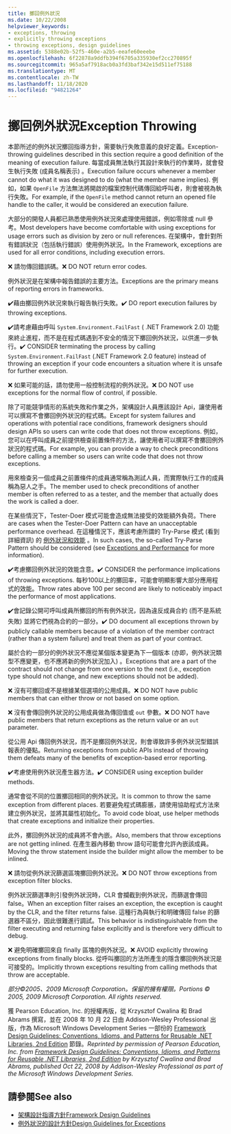 ```yaml
---
title: 擲回例外狀況
ms.date: 10/22/2008
helpviewer_keywords:
- exceptions, throwing
- explicitly throwing exceptions
- throwing exceptions, design guidelines
ms.assetid: 5388e02b-52f5-460e-a2b5-eeafe60eeebe
ms.openlocfilehash: 6f22878a9ddfb394f6705a335930ef2cc270895f
ms.sourcegitcommit: 965a5af7918acb0a3fd3baf342e15d511ef75188
ms.translationtype: MT
ms.contentlocale: zh-TW
ms.lasthandoff: 11/18/2020
ms.locfileid: "94821264"
---
```

# <a name="exception-throwing"></a><span data-ttu-id="36775-102">擲回例外狀況</span><span class="sxs-lookup"><span data-stu-id="36775-102">Exception Throwing</span></span>
<span data-ttu-id="36775-103">本節所述的例外狀況擲回指導方針，需要執行失敗意義的良好定義。</span><span class="sxs-lookup"><span data-stu-id="36775-103">Exception-throwing guidelines described in this section require a good definition of the meaning of execution failure.</span></span> <span data-ttu-id="36775-104">每當成員無法執行其設計來執行的作業時，就會發生執行失敗 (成員名稱表示) 。</span><span class="sxs-lookup"><span data-stu-id="36775-104">Execution failure occurs whenever a member cannot do what it was designed to do (what the member name implies).</span></span> <span data-ttu-id="36775-105">例如，如果 `OpenFile` 方法無法將開啟的檔案控制代碼傳回給呼叫者，則會被視為執行失敗。</span><span class="sxs-lookup"><span data-stu-id="36775-105">For example, if the `OpenFile` method cannot return an opened file handle to the caller, it would be considered an execution failure.</span></span>

 <span data-ttu-id="36775-106">大部分的開發人員都已熟悉使用例外狀況來處理使用錯誤，例如零除或 null 參考。</span><span class="sxs-lookup"><span data-stu-id="36775-106">Most developers have become comfortable with using exceptions for usage errors such as division by zero or null references.</span></span> <span data-ttu-id="36775-107">在架構中，會針對所有錯誤狀況（包括執行錯誤）使用例外狀況。</span><span class="sxs-lookup"><span data-stu-id="36775-107">In the Framework, exceptions are used for all error conditions, including execution errors.</span></span>

 <span data-ttu-id="36775-108">❌ 請勿傳回錯誤碼。</span><span class="sxs-lookup"><span data-stu-id="36775-108">❌ DO NOT return error codes.</span></span>

 <span data-ttu-id="36775-109">例外狀況是在架構中報告錯誤的主要方法。</span><span class="sxs-lookup"><span data-stu-id="36775-109">Exceptions are the primary means of reporting errors in frameworks.</span></span>

 <span data-ttu-id="36775-110">✔️藉由擲回例外狀況來執行報告執行失敗。</span><span class="sxs-lookup"><span data-stu-id="36775-110">✔️ DO report execution failures by throwing exceptions.</span></span>

 <span data-ttu-id="36775-111">✔️請考慮藉由呼叫 `System.Environment.FailFast` ( .NET Framework 2.0) 功能來終止進程，而不是在程式碼遇到不安全的情況下擲回例外狀況，以供進一步執行。</span><span class="sxs-lookup"><span data-stu-id="36775-111">✔️ CONSIDER terminating the process by calling `System.Environment.FailFast` (.NET Framework 2.0 feature) instead of throwing an exception if your code encounters a situation where it is unsafe for further execution.</span></span>

 <span data-ttu-id="36775-112">❌ 如果可能的話，請勿使用一般控制流程的例外狀況。</span><span class="sxs-lookup"><span data-stu-id="36775-112">❌ DO NOT use exceptions for the normal flow of control, if possible.</span></span>

 <span data-ttu-id="36775-113">除了可能競爭情形的系統失敗和作業之外，架構設計人員應該設計 Api，讓使用者可以撰寫不會擲回例外狀況的程式碼。</span><span class="sxs-lookup"><span data-stu-id="36775-113">Except for system failures and operations with potential race conditions, framework designers should design APIs so users can write code that does not throw exceptions.</span></span> <span data-ttu-id="36775-114">例如，您可以在呼叫成員之前提供檢查前置條件的方法，讓使用者可以撰寫不會擲回例外狀況的程式碼。</span><span class="sxs-lookup"><span data-stu-id="36775-114">For example, you can provide a way to check preconditions before calling a member so users can write code that does not throw exceptions.</span></span>

 <span data-ttu-id="36775-115">用來檢查另一個成員之前置條件的成員通常稱為測試人員，而實際執行工作的成員稱為惡人之手。</span><span class="sxs-lookup"><span data-stu-id="36775-115">The member used to check preconditions of another member is often referred to as a tester, and the member that actually does the work is called a doer.</span></span>

 <span data-ttu-id="36775-116">在某些情況下，Tester-Doer 模式可能會造成無法接受的效能額外負荷。</span><span class="sxs-lookup"><span data-stu-id="36775-116">There are cases when the Tester-Doer Pattern can have an unacceptable performance overhead.</span></span> <span data-ttu-id="36775-117">在這種情況下，應該考慮所謂的 Try-Parse 模式 (看到詳細資訊) 的 [例外狀況和效能](exceptions-and-performance.md) 。</span><span class="sxs-lookup"><span data-stu-id="36775-117">In such cases, the so-called Try-Parse Pattern should be considered (see [Exceptions and Performance](exceptions-and-performance.md) for more information).</span></span>

 <span data-ttu-id="36775-118">✔️考慮擲回例外狀況的效能含意。</span><span class="sxs-lookup"><span data-stu-id="36775-118">✔️ CONSIDER the performance implications of throwing exceptions.</span></span> <span data-ttu-id="36775-119">每秒100以上的擲回率，可能會明顯影響大部分應用程式的效能。</span><span class="sxs-lookup"><span data-stu-id="36775-119">Throw rates above 100 per second are likely to noticeably impact the performance of most applications.</span></span>

 <span data-ttu-id="36775-120">✔️會記錄公開可呼叫成員所擲回的所有例外狀況，因為違反成員合約 (而不是系統失敗) 並將它們視為合約的一部分。</span><span class="sxs-lookup"><span data-stu-id="36775-120">✔️ DO document all exceptions thrown by publicly callable members because of a violation of the member contract (rather than a system failure) and treat them as part of your contract.</span></span>

 <span data-ttu-id="36775-121">屬於合約一部分的例外狀況不應從某個版本變更為下一個版本 (亦即，例外狀況類型不應變更，也不應將新的例外狀況加入) 。</span><span class="sxs-lookup"><span data-stu-id="36775-121">Exceptions that are a part of the contract should not change from one version to the next (i.e., exception type should not change, and new exceptions should not be added).</span></span>

 <span data-ttu-id="36775-122">❌ 沒有可擲回或不是根據某個選項的公用成員。</span><span class="sxs-lookup"><span data-stu-id="36775-122">❌ DO NOT have public members that can either throw or not based on some option.</span></span>

 <span data-ttu-id="36775-123">❌ 沒有會傳回例外狀況的公用成員做為傳回值或 `out` 參數。</span><span class="sxs-lookup"><span data-stu-id="36775-123">❌ DO NOT have public members that return exceptions as the return value or an `out` parameter.</span></span>

 <span data-ttu-id="36775-124">從公用 Api 傳回例外狀況，而不是擲回例外狀況，則會導致許多例外狀況型錯誤報表的優點。</span><span class="sxs-lookup"><span data-stu-id="36775-124">Returning exceptions from public APIs instead of throwing them defeats many of the benefits of exception-based error reporting.</span></span>

 <span data-ttu-id="36775-125">✔️考慮使用例外狀況產生器方法。</span><span class="sxs-lookup"><span data-stu-id="36775-125">✔️ CONSIDER using exception builder methods.</span></span>

 <span data-ttu-id="36775-126">通常會從不同的位置擲回相同的例外狀況。</span><span class="sxs-lookup"><span data-stu-id="36775-126">It is common to throw the same exception from different places.</span></span> <span data-ttu-id="36775-127">若要避免程式碼膨脹，請使用協助程式方法來建立例外狀況，並將其屬性初始化。</span><span class="sxs-lookup"><span data-stu-id="36775-127">To avoid code bloat, use helper methods that create exceptions and initialize their properties.</span></span>

 <span data-ttu-id="36775-128">此外，擲回例外狀況的成員將不會內嵌。</span><span class="sxs-lookup"><span data-stu-id="36775-128">Also, members that throw exceptions are not getting inlined.</span></span> <span data-ttu-id="36775-129">在產生器內移動 throw 語句可能會允許內嵌該成員。</span><span class="sxs-lookup"><span data-stu-id="36775-129">Moving the throw statement inside the builder might allow the member to be inlined.</span></span>

 <span data-ttu-id="36775-130">❌ 請勿從例外狀況篩選區塊擲回例外狀況。</span><span class="sxs-lookup"><span data-stu-id="36775-130">❌ DO NOT throw exceptions from exception filter blocks.</span></span>

 <span data-ttu-id="36775-131">例外狀況篩選準則引發例外狀況時，CLR 會攔截到例外狀況，而篩選會傳回 false。</span><span class="sxs-lookup"><span data-stu-id="36775-131">When an exception filter raises an exception, the exception is caught by the CLR, and the filter returns false.</span></span> <span data-ttu-id="36775-132">這種行為與執行和明確傳回 false 的篩選器不區分，因此很難進行調試。</span><span class="sxs-lookup"><span data-stu-id="36775-132">This behavior is indistinguishable from the filter executing and returning false explicitly and is therefore very difficult to debug.</span></span>

 <span data-ttu-id="36775-133">❌ 避免明確擲回來自 finally 區塊的例外狀況。</span><span class="sxs-lookup"><span data-stu-id="36775-133">❌ AVOID explicitly throwing exceptions from finally blocks.</span></span> <span data-ttu-id="36775-134">從呼叫擲回的方法所產生的隱含擲回例外狀況是可接受的。</span><span class="sxs-lookup"><span data-stu-id="36775-134">Implicitly thrown exceptions resulting from calling methods that throw are acceptable.</span></span>

 <span data-ttu-id="36775-135">*部分©2005、2009 Microsoft Corporation。保留的擁有權限。*</span><span class="sxs-lookup"><span data-stu-id="36775-135">*Portions © 2005, 2009 Microsoft Corporation. All rights reserved.*</span></span>

 <span data-ttu-id="36775-136">獲 Pearson Education, Inc. 的授權再版，從 Krzysztof Cwalina 和 Brad Abrams 撰寫，並在 2008 年 10 月 22 日由 Addison-Wesley Professional 出版，作為 Microsoft Windows Development Series 一部份的 [Framework Design Guidelines: Conventions, Idioms, and Patterns for Reusable .NET Libraries, 2nd Edition](https://www.informit.com/store/framework-design-guidelines-conventions-idioms-and-9780321545619) 節錄。</span><span class="sxs-lookup"><span data-stu-id="36775-136">*Reprinted by permission of Pearson Education, Inc. from [Framework Design Guidelines: Conventions, Idioms, and Patterns for Reusable .NET Libraries, 2nd Edition](https://www.informit.com/store/framework-design-guidelines-conventions-idioms-and-9780321545619) by Krzysztof Cwalina and Brad Abrams, published Oct 22, 2008 by Addison-Wesley Professional as part of the Microsoft Windows Development Series.*</span></span>

## <a name="see-also"></a><span data-ttu-id="36775-137">請參閱</span><span class="sxs-lookup"><span data-stu-id="36775-137">See also</span></span>

- [<span data-ttu-id="36775-138">架構設計指導方針</span><span class="sxs-lookup"><span data-stu-id="36775-138">Framework Design Guidelines</span></span>](index.md)
- [<span data-ttu-id="36775-139">例外狀況的設計方針</span><span class="sxs-lookup"><span data-stu-id="36775-139">Design Guidelines for Exceptions</span></span>](exceptions.md)

